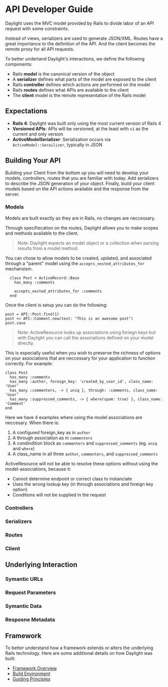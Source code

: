 # API Developer Guide

Daylight uses the MVC model provided by Rails to divide labor of an API request
with some constraints.

Instead of views, serializers are used to generate JSON/XML.  Routes have a
great importance to the definition of the API.  And the client becomes the
remote proxy for all API requests.

To better undertand Daylight's interactions, we define the following components:
* Rails **model** is the canonical version of the object
* A **serializer** defines what parts of the model are exposed to the client
* Rails **controller** defines which actions are performed on the model
* Rails **routes** defines what APIs are available to the client
* The **client** model is the remote representation of the Rails model

## Expectations

* **Rails 4**: Daylight was built only using the most current version of Rails 4
* **Versioned APIs**: APIs will be versioned, at the least with `v1` as the current and only version
* **ActiveModelSerializer**: Serialization occurs via `ActiveModel::Serailizer`, typically in JSON

## Building Your API

Building your Client from the bottom up you will need to develop your models,
controllers, routes that you are familiar with today.  Add serializers to
describe the JSON generation of your object.  Finally, build your client models
based on the API actions available and the response from the server.

### Models

Models are built exactly as they are in Rails, no changes are neccessary.

Through specifiecation on the routes, Daylight allows you to make scopes and
methods available to the client.

> Note: Daylight expects an model object or a collection when parsing results
> from a model method.

You can chose to allow models to be created, updated, and associated through
a "parent" model using the `accepts_nested_attributes_for` mechansism.

      class Post < ActiveRecord::Base
        has_many :comments

        accepts_nested_attributes_for :comments
      end

Once the client is setup you can do the following:

    post = API::Post.find(1)
    post << API::Comment.new(text: "This is an awesome post")
    post.save

> Note: ActiveResource looks up associations using foriegn keys but with
> Daylight you can call the associations defined on your model directly.

This is especially useful when you wish to preserve the richness of options on
your associations that are neccessary for your application to function
correctly.  For example:

    class Post
      has_many :comments
      has_many :author, foreign_key: 'created_by_user_id', class_name: 'User'
      has_many :commenters, -> { uniq }, through: :comments, class_name: 'User'
      has_many :suppressed_comments, -> { where(spam: true) }, class_name: 'Comment'
    end

Here we have 4 examples where using the model associations are neccesary.  When
there is:

1. A configured foreign_key as in `author`
2. A through association as in `commenters`
3. A condindition block as `commenters` and `suppressed_comments` (eg. `uniq`
   and `where`)
4. A class_name in all three `author`, `commenters`, and `suppressed_comments`

ActiveResource will not be able to resolve these options without using the
model-associations, because it:
* Cannot determine endpoint or correct class to instanciate
* Uses the wrong lookup key (in through associations and foreign key option)
* Conditions will not be supplied in the request

### Controllers

### Serializers

### Routes

### Client

## Underlying Interaction

### Symantic URLs

### Request Parameters

### Symantic Data

### Resposne Metadata

## Framework

To better understand how a framework extends or alters the underlying Rails
technology.  Here are some additional details on how Daylight was built:

* [Framework Overview](framework.md)
* [Build Environment](environment.md)
* [Guiding Principles](principles.md)

